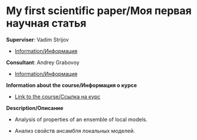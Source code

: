 # My first scientific paper/Моя первая научная статья

**Superviser**: Vadim Strijov

- [Information/Информация](https://mipt.ru/science/labs/machine-intelligence/staff/Strizhov-VV)

**Consultant**: Andrey Grabovoy

- [Information/Информация](https://github.com/andriygav)

**Information about the course/Информация о курсе**

- [Link to the course/Ссылка на курс](https://m1p.org/index.php/Main_Page)

**Description/Описание**

- Analysis of properties of an ensemble of local models. 

- Анализ свойств ансамбля локальных моделей.

